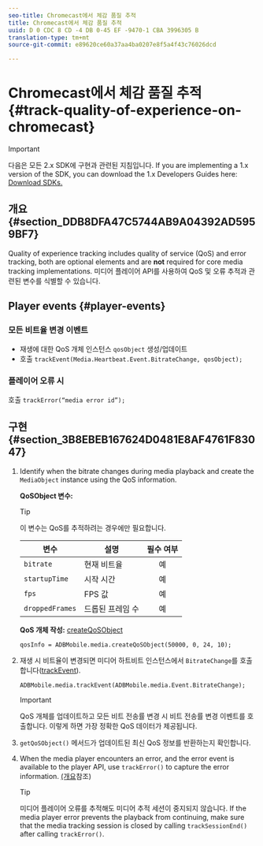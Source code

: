 ```yaml
---
seo-title: Chromecast에서 체감 품질 추적
title: Chromecast에서 체감 품질 추적
uuid: D 0 CDC 8 CD -4 DB 0-45 EF -9470-1 CBA 3996305 B
translation-type: tm+mt
source-git-commit: e89620ce60a37aa4ba0207e8f5a4f43c76026dcd

---
```



# Chromecast에서 체감 품질 추적{#track-quality-of-experience-on-chromecast}

>[!IMPORTANT]
>
>다음은 모든 2.x SDK에 구현과 관련된 지침입니다. If you are implementing a 1.x version of the SDK, you can download the 1.x Developers Guides here: [Download SDKs.](/help/sdk-implement/download-sdks.md)

## 개요 {#section_DDB8DFA47C5744AB9A04392AD5959BF7}

Quality of experience tracking includes quality of service (QoS) and error tracking, both are optional elements and are **not** required for core media tracking implementations. 미디어 플레이어 API를 사용하여 QoS 및 오류 추적과 관련된 변수를 식별할 수 있습니다.

## Player events {#player-events}

### 모든 비트율 변경 이벤트

* 재생에 대한 QoS 개체 인스턴스 `qosObject` 생성/업데이트
* 호출 `trackEvent(Media.Heartbeat.Event.BitrateChange, qosObject);`

### 플레이어 오류 시

호출 `trackError(“media error id”);`

## 구현 {#section_3B8EBEB167624D0481E8AF4761F83047}

1. Identify when the bitrate changes during media playback and create the `MediaObject` instance using the QoS information.

   **QoSObject 변수:**

   >[!TIP]
   >
   >이 변수는 QoS를 추적하려는 경우에만 필요합니다.

   | 변수 | 설명 | 필수 여부 |
   | --- | --- | :---: |
   | `bitrate` | 현재 비트율 | 예 |
   | `startupTime` | 시작 시간 | 예 |
   | `fps` | FPS 값 | 예 |
   | `droppedFrames` | 드롭된 프레임 수 | 예 |

   **QoS 개체 작성:** [createQoSObject](https://adobe-marketing-cloud.github.io/media-sdks/reference/chromecast/ADBMobile.media.html#.createQoSObject)

   ```
   qosInfo = ADBMobile.media.createQoSObject(50000, 0, 24, 10); 
   ```

1. 재생 시 비트율이 변경되면 미디어 하트비트 인스턴스에서 `BitrateChange`를 호출합니다([trackEvent](https://adobe-marketing-cloud.github.io/media-sdks/reference/chromecast/ADBMobile.media.html#.trackEvent)).

   ```
   ADBMobile.media.trackEvent(ADBMobile.media.Event.BitrateChange); 
   ```

   >[!IMPORTANT]
   >
   >QoS 개체를 업데이트하고 모든 비트 전송률 변경 시 비트 전송률 변경 이벤트를 호출합니다. 이렇게 하면 가장 정확한 QoS 데이터가 제공됩니다.

1. `getQoSObject()` 메서드가 업데이트된 최신 QoS 정보를 반환하는지 확인합니다.
1. When the media player encounters an error, and the error event is available to the player API, use `trackError()` to capture the error information. [(개요](/help/sdk-implement/track-errors/track-errors-overview.md)참조)

   >[!TIP]
   >
   >미디어 플레이어 오류를 추적해도 미디어 추적 세션이 중지되지 않습니다. If the media player error prevents the playback from continuing, make sure that the media tracking session is closed by calling `trackSessionEnd()` after calling `trackError()`.

